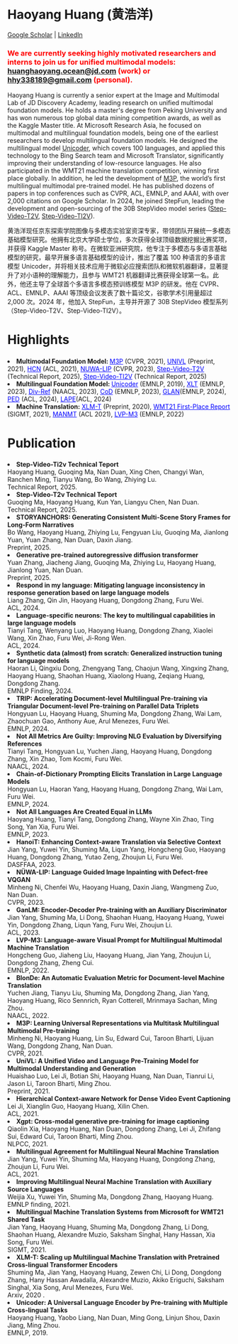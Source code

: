# Haoyang Huang (黄浩洋)

[Google Scholar](https://scholar.google.com/citations?user=nIS66toAAAAJ&hl=en) \| [LinkedIn](https://www.linkedin.com/in/%E6%B5%A9%E6%B4%8B-%E9%BB%84-77a59016a/)

### <span style="color: #ff0000;">We are currently seeking highly motivated researchers and interns to join us for unified multimodal models: huanghaoyang.ocean@jd.com (work) or hhy338189@gmail.com (personal).</span>

Haoyang Huang is currently a senior expert at the Image and Multimodal Lab of JD Discovery Academy, leading research on unified multimodal foundation models. He holds a master's degree from Peking University and has won numerous top global data mining competition awards, as well as the Kaggle Master title. At Microsoft Research Asia, he focused on multimodal and multilingual foundation models, being one of the earliest researchers to develop multilingual foundation models. He designed the multilingual model [Unicoder](https://arxiv.org/abs/1909.00964), which covers 100 languages, and applied this technology to the Bing Search team and Microsoft Translator, significantly improving their understanding of low-resource languages. He also participated in the WMT21 machine translation competition, winning first place globally. In addition, he led the development of [M3P](https://arxiv.org/abs/2006.02635), the world’s first multilingual multimodal pre-trained model. He has published dozens of papers in top conferences such as CVPR, ACL, EMNLP, and AAAI, with over 2,000 citations on Google Scholar. In 2024, he joined StepFun, leading the development and open-sourcing of the 30B StepVideo model series ([Step-Video-T2V](https://arxiv.org/abs/2502.10248), [Step-Video-TI2V](https://arxiv.org/abs/2503.11251)).

黄浩洋现任京东探索学院图像与多模态实验室资深专家，带领团队开展统一多模态基础模型研究。他拥有北京大学硕士学位，多次获得全球顶级数据挖掘比赛奖项，并获得 Kaggle Master 称号。在微软亚洲研究院，他专注于多模态与多语言基础模型的研究，最早开展多语言基础模型的设计，推出了覆盖 100 种语言的多语言模型 Unicoder，并将相关技术应用于微软必应搜索团队和微软机器翻译，显著提升了对小语种的理解能力，且参与 WMT21 机器翻译比赛获得全球第一名。此外，他还主导了全球首个多语言多模态预训练模型 M3P 的研发。他在 CVPR、ACL、EMNLP、AAAI 等顶级会议发表了数十篇论文，谷歌学术引用量超过 2,000 次。2024 年，他加入 StepFun，主导并开源了 30B StepVideo 模型系列（Step-Video-T2V、Step-Video-TI2V）。


# Highlights

###  <ul style="text-align: left;">
   <li><strong>
    Multimodal Foundation Model: </strong> <a href="https://arxiv.org/abs/2006.02635" style="color:blue;">M3P</a> (CVPR, 2021), <a href="https://arxiv.org/abs/2002.06353" style="color:blue;">UNIVL</a> (Preprint, 2021), <a href="https://aclanthology.org/2021.acl-long.156/" style="color:blue;">HCN</a> (ACL, 2021), <a href="https://arxiv.org/abs/2202.05009" style="color:blue;">NUWA-LIP</a> (CVPR, 2023), <a href="https://arxiv.org/abs/2502.10248" style="color:blue;">Step-Video-T2V</a> (Technical Report, 2025), <a href="https://arxiv.org/abs/2503.11251" style="color:blue;">Step-Video-TI2V</a> (Technical Report, 2025)
  </li>  
  <li><strong>Multilingual Foundation Model: </strong> <a href="https://arxiv.org/abs/1909.00964" style="color:blue;">Unicoder</a> (EMNLP, 2019), <a href="https://arxiv.org/abs/2305.07004" style="color:blue;">XLT</a> (EMNLP, 2023), <a href="https://aclanthology.org/2024.naacl-long.367/" style="color:blue;">Div-Ref</a> (NAACL, 2023), <a href="https://aclanthology.org/2024.emnlp-main.55/" style="color:blue;">CoD</a> (EMNLP, 2023), <a href="https://arxiv.org/abs/2402.13064" style="color:blue;">GLAN</a>(EMNLP, 2024), <a href="https://aclanthology.org/2024.acl-long.229/" style="color:blue;">PED</a> (ACL, 2024), <a href="https://arxiv.org/abs/2402.16438" style="color:blue;">LAPE</a>(ACL, 2024)
  </li> 
  <li><strong>Machine Translation:</strong> <a href="https://arxiv.org/abs/2012.15547" style="color:blue;">XLM-T</a> (Preprint, 2020), <a href="https://aclanthology.org/2021.wmt-1.54" style="color:blue;">WMT21 First-Place Report</a> (SIGMT, 2021), <a href="https://aclanthology.org/2021.acl-short.31/" style="color:blue;">MANMT</a> (ACL 2021), <a href="https://aclanthology.org/2022.emnlp-main.184/" style="color:blue;">LVP-M3</a> (EMNLP, 2022)
  </li> 
  </ul>

# Publication


###  <ul style="text-align: left;">
  <li>
    <strong>Step-Video-Ti2v Technical Teport</strong><br>
    Haoyang Huang, Guoqing Ma, Nan Duan, Xing Chen, Changyi Wan, Ranchen Ming, Tianyu Wang, Bo Wang, Zhiying Lu.<br> 
    Technical Report, 2025.
  </li>

  <li>
    <strong>Step-Video-T2v Technical Teport</strong><br>
    Guoqing Ma, Haoyang Huang, Kun Yan, Liangyu Chen, Nan Duan.<br>
    Technical Report, 2025.
  </li>

  <li>
    <strong>STORYANCHORS: Generating Consistent Multi-Scene Story Frames for Long-Form Narratives</strong><br>
    Bo Wang, Haoyang Huang, Zhiying Lu, Fengyuan Liu, Guoqing Ma, Jianlong Yuan, Yuan Zhang, Nan Duan, Daxin Jiang.<br>
    Preprint, 2025.
  </li>

  <li>
    <strong>Generative pre-trained autoregressive diffusion transformer</strong><br>
    Yuan Zhang, Jiacheng Jiang, Guoqing Ma, Zhiying Lu, Haoyang Huang, Jianlong Yuan, Nan Duan.<br>
    Preprint, 2025.
  </li>

  <li>
    <strong>Respond in my language: Mitigating language inconsistency in response generation based on large language models</strong><br>
    Liang Zhang, Qin Jin, Haoyang Huang, Dongdong Zhang, Furu Wei.<br>
    ACL, 2024.
  </li>

  <li>
    <strong>Language-specific neurons: The key to multilingual capabilities in large language models</strong><br>
    Tianyi Tang, Wenyang Luo, Haoyang Huang, Dongdong Zhang, Xiaolei Wang, Xin Zhao, Furu Wei, Ji-Rong Wen.<br> 
    ACL, 2024.
  </li>

  <li>
    <strong>Synthetic data (almost) from scratch: Generalized instruction tuning for language models</strong><br>
    Haoran Li, Qingxiu Dong, Zhengyang Tang, Chaojun Wang, Xingxing Zhang, Haoyang Huang, Shaohan Huang, Xiaolong Huang, Zeqiang Huang, Dongdong Zhang.<br> 
    EMNLP Finding, 2024.
  </li>

   <li>
    <strong>TRIP: Accelerating Document-level Multilingual Pre-training via Triangular Document-level Pre-training on Parallel Data Triplets</strong><br>
    Hongyuan Lu, Haoyang Huang, Shuming Ma, Dongdong Zhang, Wai Lam, Zhaochuan Gao, Anthony Aue, Arul Menezes, Furu Wei.<br> 
    EMNLP, 2024.
  </li>

   <li>
    <strong>Not All Metrics Are Guilty: Improving NLG Evaluation by Diversifying References</strong><br>
    Tianyi Tang, Hongyuan Lu, Yuchen Jiang, Haoyang Huang, Dongdong Zhang, Xin Zhao, Tom Kocmi, Furu Wei.<br> 
    NAACL, 2024.
  </li>

  <li>
    <strong>Chain-of-Dictionary Prompting Elicits Translation in Large Language Models</strong><br>
    Hongyuan Lu, Haoran Yang, Haoyang Huang, Dongdong Zhang, Wai Lam, Furu Wei.<br> 
    EMNLP, 2024.
  </li>

   <li>
    <strong>Not All Languages Are Created Equal in LLMs</strong><br>
    Haoyang Huang, Tianyi Tang, Dongdong Zhang, Wayne Xin Zhao, Ting Song, Yan Xia, Furu Wei.<br> 
    EMNLP, 2023.
   </li>

  <li>
    <strong>HanoiT: Enhancing Context-aware Translation via Selective Context</strong><br>
    Jian Yang, Yuwei Yin, Shuming Ma, Liqun Yang, Hongcheng Guo, Haoyang Huang, Dongdong Zhang, Yutao Zeng, Zhoujun Li, Furu Wei.<br> 
    DASFFAA, 2023.
   </li>

  <li>
    <strong>NÜWA-LIP: Language Guided Image Inpainting with Defect-free VQGAN</strong><br>
    Minheng Ni, Chenfei Wu, Haoyang Huang, Daxin Jiang, Wangmeng Zuo, Nan Duan.<br> 
    CVPR, 2023.
   </li>

  <li>
    <strong>GanLM: Encoder-Decoder Pre-training with an Auxiliary Discriminator</strong><br>
    Jian Yang, Shuming Ma, Li Dong, Shaohan Huang, Haoyang Huang, Yuwei Yin, Dongdong Zhang, Liqun Yang, Furu Wei, Zhoujun Li.<br> 
    ACL, 2023.
   </li>

  <li>
    <strong>LVP-M3: Language-aware Visual Prompt for Multilingual Multimodal Machine Translation</strong><br>
    Hongcheng Guo, Jiaheng Liu, Haoyang Huang, Jian Yang, Zhoujun Li, Dongdong Zhang, Zheng Cui.<br> 
    EMNLP, 2022.
   </li>

  <li>
    <strong>BlonDe: An Automatic Evaluation Metric for Document-level Machine Translation</strong><br>
    Yuchen Jiang, Tianyu Liu, Shuming Ma, Dongdong Zhang, Jian Yang, Haoyang Huang, Rico Sennrich, Ryan Cotterell, Mrinmaya Sachan, Ming Zhou.<br> 
    NAACL, 2022.
   </li>

   <li>
    <strong>M3P: Learning Universal Representations via Multitask Multilingual Multimodal Pre-training</strong><br>
    Minheng Ni, Haoyang Huang, Lin Su, Edward Cui, Taroon Bharti, Lijuan Wang, Dongdong Zhang, Nan Duan.<br> 
    CVPR, 2021.
   </li>

   <li>
    <strong>UniVL: A Unified Video and Language Pre-Training Model for Multimodal Understanding and Generation</strong><br>
    Huaishao Luo, Lei Ji, Botian Shi, Haoyang Huang, Nan Duan, Tianrui Li, Jason Li, Taroon Bharti, Ming Zhou.<br> 
    Preprint, 2021.
   </li>
   

   <li>
    <strong>Hierarchical Context-aware Network for Dense Video Event Captioning</strong><br>
    Lei Ji, Xianglin Guo, Haoyang Huang, Xilin Chen.<br> 
    ACL, 2021.
   </li>

   <li>
    <strong>Xgpt: Cross-modal generative pre-training for image captioning</strong><br>
    Qiaolin Xia, Haoyang Huang, Nan Duan, Dongdong Zhang, Lei Ji, Zhifang Sui, Edward Cui, Taroon Bharti, Ming Zhou.<br> 
    NLPCC, 2021.
   </li>

   <li>
    <strong>Multilingual Agreement for Multilingual Neural Machine Translation</strong><br>
    Jian Yang, Yuwei Yin, Shuming Ma, Haoyang Huang, Dongdong Zhang, Zhoujun Li, Furu Wei.<br> 
    ACL, 2021.
   </li>

   <li>
    <strong>Improving Multilingual Neural Machine Translation with Auxiliary Source Languages</strong><br>
    Weijia Xu, Yuwei Yin, Shuming Ma, Dongdong Zhang, Haoyang Huang.<br> 
    EMNLP finding, 2021.
   </li>

   <li>
    <strong>Multilingual Machine Translation Systems from Microsoft for WMT21 Shared Task</strong><br>
    Jian Yang, Haoyang Huang, Shuming Ma, Dongdong Zhang, Li Dong, Shaohan Huang, Alexandre Muzio, Saksham Singhal, Hany Hassan, Xia Song, Furu Wei.<br> 
    SIGMT, 2021.
   </li>

   <li>
    <strong>XLM-T: Scaling up Multilingual Machine Translation with Pretrained Cross-lingual Transformer Encoders</strong><br>
    Shuming Ma, Jian Yang, Haoyang Huang, Zewen Chi, Li Dong, Dongdong Zhang, Hany Hassan Awadalla, Alexandre Muzio, Akiko Eriguchi, Saksham Singhal, Xia Song, Arul Menezes, Furu Wei.<br> 
    Arxiv, 2020 .
   </li>

   <li>
    <strong>Unicoder: A Universal Language Encoder by Pre-training with Multiple Cross-lingual Tasks</strong><br>
    Haoyang Huang, Yaobo Liang, Nan Duan, Ming Gong, Linjun Shou, Daxin Jiang, Ming Zhou.<br> 
    EMNLP, 2019.
   </li>

</ul>
